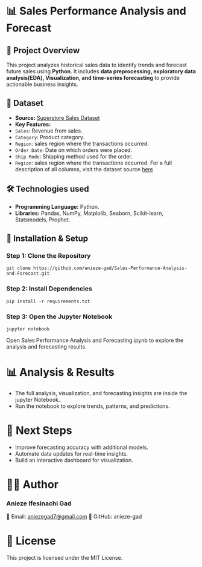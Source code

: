 # 📊 Sales Performance Analysis and Forecast

## 📌 Project Overview
This project analyzes historical sales data to identify trends and forecast future sales using **Python**. It includes **data preprocessing, exploratory data analysis(EDA), Visualization, and time-series forecasting** to provide actionable business insights.

## 📂 Dataset
- **Source:** [Superstore Sales Dataset](https://www.kaggle.com/datasets/rohitsahoo/sales-forecasting)
- **Key Features:**
- `Sales`: Revenue from sales.
- `Category`: Product category.
- `Region`: sales region where the transactions occurred.
- `Order Date`: Date on which orders were placed.
- `Ship Mode`: Shipping method used for the order.
- `Region`: sales region where the transactions occurred.
  For a full description of all columns, visit the dataset source [here](https://www.kaggle.com/datasets/rohitsahoo/sales-forecasting)

## 🛠️ Technologies used
- **Programming Language:** Python.
- **Libraries:** Pandas, NumPy, Matplolib, Seaborn, Scikit-learn, Statsmodels, Prophet.
## 🔧 Installation & Setup

### **Step 1: Clone the Repository**
```
git clone https://github.com/anieze-gad/Sales-Performance-Analysis-and-Forecast.git
```

### **Step 2: Install Dependencies**
```
pip install -r requirements.txt
```

### **Step 3: Open the Jupyter Notebook**
```
jupyter notebook
```
Open Sales Performance Analysis and Forecasting.ipynb to explore the analysis and forecasting results.


# 📊 Analysis & Results
- The full analysis, visualization, and forecasting insights are inside the jupyter Notebook.
- Run the notebook to explore trends, patterns, and predictions.

# 🚀 Next Steps
- Improve forecasting accuracy with additional models.
- Automate data updates for real-time insights.
- Build an interactive dashboard for visualization.

# 👨‍💻 Author
### **Anieze Ifesinachi Gad**
📧 Email: aniezegad7@gmail.com
🔗 GitHub: anieze-gad

# 📜 License
This project is licensed under the MIT License.







